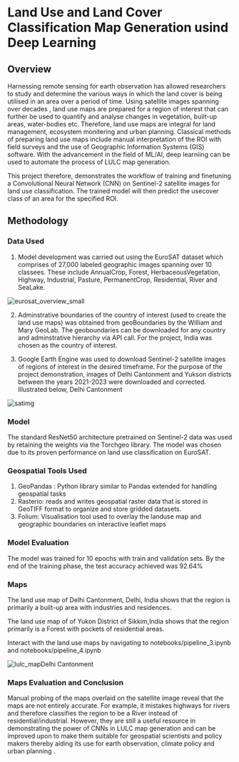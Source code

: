 # Land Use and Land Cover Classification Map Generation usind Deep Learning

## Overview

Harnessing remote sensing for earth observation has allowed researchers to study and determine the various ways in which the land cover is being utilised in an area over a period of time.  Using satellite images spanning over decades , land use maps are prepared for a region of interest that can further be used to quantify  and analyse changes in vegetation, built-up areas, water-bodies etc. Therefore, land use maps are integral for land management, ecosystem monitering and urban planning. Classical methods of preparing land use maps include manual interpretation of the ROI with field surveys and the use of Geographic Information Systems (GIS) software. With the advancement in the field of ML/AI, deep learniing can be used to automate the process of  LULC map generation. 

This project therefore, demonstrates the workflow of training and finetuning a Convolutional Neural Network (CNN) on Sentinel-2 satellite images for land use classification. The trained model will then predict the usecover class of an area for the specified ROI. 


## Methodology

### Data Used

1. Model development was carried out using the EuroSAT dataset which comprises of  27,000 labeled geographic images spanning over 10 classees. These include AnnualCrop, Forest, HerbaceousVegetation, Highway, Industrial, Pasture, PermanentCrop, Residential, River and SeaLake. 

![eurosat_overview_small](https://github.com/user-attachments/assets/297e6822-0b7f-4c0e-ab49-17c80e38e940)

2. Adminstrative boundaries of the country of interest (used to create the land use maps) was obtained from geoBoundaries by the William and Mary GeoLab. The geoboundaries can be downloaded for any country and adminstrative hierarchy via API call. For the project, India was chosen as the country of interest.

3. Google Earth Engine was used to download Sentinel-2 satellite images of regions of interest in the desired timeframe. For the purpose of the project demonstration, images of Delhi Cantonment and Yukson districts between the years 2021-2023 were downloaded and corrected. Illustrated below, Delhi Cantonment

![satimg](https://github.com/user-attachments/assets/4868411b-1011-4e1f-9785-369f471c5827)

### Model
The standard ResNet50 architecture pretrained on Sentinel-2 data was used by retaining the weights via the Torchgeo library. The model was chosen due to its proven performance on land use classification on EuroSAT.

### Geospatial Tools Used
1. GeoPandas : Python library similar to Pandas extended for handling geospatial tasks
2. Rasterio: reads and writes geospatial raster data that is stored in GeoTIFF format to organize and store gridded datasets.
3. Folium: Visualisation tool used to overlay the landuse map and geographic boundaries on interactive leaflet maps

### Model Evaluation
The model was trained for 10 epochs with train and validation sets. By the end of the training phase, the test accuracy achieved was 92.64%

### Maps

The land use map of Delhi Cantonment, Delhi, India shows that the region is primarily a built-up area with industries and residences.

The land use map of of Yukon District of Sikkim,India shows that the region primarily is a Forest with pockets of residential areas.

Interact with the land use maps by navigating to notebooks/pipeline_3.ipynb and notebooks/pipeline_4.ipynb


![lulc_mapDelhi Cantonment](https://github.com/user-attachments/assets/825eb4c8-eea2-48b1-ab57-ace1fe06bd2c)

### Maps Evaluation and Conclusion

Manual probing of the maps overlaid on the satellite image reveal that the maps are not entirely accurate. For example, it mistakes highways for rivers and therefore classifies the region to be a River instead of residential/industrial. However, they are still a useful resource in demonstrating the power of CNNs in LULC map generation and can be improved upon to make them suitable for geospatial scientists and policy makers thereby aiding its use for earth observation, climate policy and urban planning .


